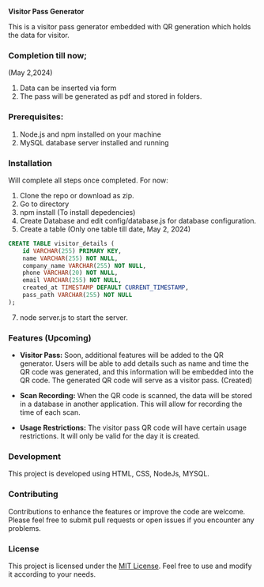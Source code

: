 **Visitor Pass Generator**

This is a visitor pass generator embedded with QR generation which holds the data for visitor.

### Completion till now; 
(May 2,2024)
1. Data can be inserted via form
2. The pass will be generated as pdf and stored in folders.

### Prerequisites: 
1. Node.js and npm installed on your machine
2. MySQL database server installed and running

### Installation

Will complete all steps  once completed. 
For now: 
1. Clone the repo or download as zip. 
2. Go to directory
3. npm install (To install depedencies)
4. Create Database and edit config/database.js for database configuration.
5. Create a table (Only one table till date, May 2, 2024)
```sql
CREATE TABLE visitor_details (
    id VARCHAR(255) PRIMARY KEY,
    name VARCHAR(255) NOT NULL,
    company_name VARCHAR(255) NOT NULL,
    phone VARCHAR(20) NOT NULL,
    email VARCHAR(255) NOT NULL,
    created_at TIMESTAMP DEFAULT CURRENT_TIMESTAMP,
    pass_path VARCHAR(255) NOT NULL
);
```
7. node server.js to start the server. 

### Features (Upcoming)

- **Visitor Pass:** Soon, additional features will be added to the QR generator. Users will be able to add details such as name and time the QR code was generated, and this information will be embedded into the QR code. The generated QR code will serve as a visitor pass. (Created) 
  
- **Scan Recording:** When the QR code is scanned, the data will be stored in a database in another application. This will allow for recording the time of each scan.

- **Usage Restrictions:** The visitor pass QR code will have certain usage restrictions. It will only be valid for the day it is created.

### Development

This project is developed using HTML, CSS, NodeJs, MYSQL. 

### Contributing

Contributions to enhance the features or improve the code are welcome. Please feel free to submit pull requests or open issues if you encounter any problems.

### License

This project is licensed under the [MIT License](LICENSE). Feel free to use and modify it according to your needs.
